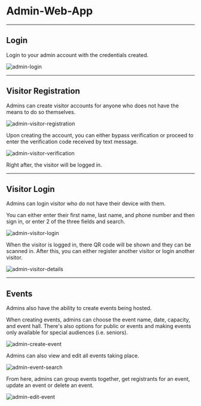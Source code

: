 # Admin-Web-App

------

## Login

Login to your admin account with the credentials created.

![admin-login](img/admin-login.PNG)

------

## Visitor Registration

Admins can create visitor accounts for anyone who does not have the means to do so themselves.

![admin-visitor-registration](img/admin-visitor-registration.PNG)

Upon creating the account, you can either bypass verification or proceed to enter the verification code received by text message.

![admin-visitor-verification](img/admin-visitor-verification.PNG)

Right after, the visitor will be logged in.

------

## Visitor Login

Admins can login visitor who do not have their device with them. 

You can either enter their first name, last name, and phone number and then sign in, or enter 2 of the three fields and search.

![admin-visitor-login](img/admin-visitor-login.PNG)

When the visitor is logged in, there QR code will be shown and they can be scanned in. After this, you can either register another visitor or login another visitor. 

![admin-visitor-details](img/admin-visitor-details.PNG)

------

## Events

Admins also have the ability to create events being hosted.

When creating events, admins can choose the event name, date, capacity, and event hall. There's also options for public or events and making events only available for special audiences (i.e. seniors).

![admin-create-event](img/admin-create-event.PNG)

Admins can also view and edit all events taking place. 

![admin-event-search](img/admin-event-search.PNG)

From here, admins can group events together, get registrants for an event, update an event or delete an event. 

![admin-edit-event](img/admin-edit-event.PNG)